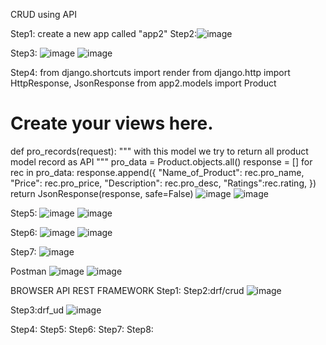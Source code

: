 CRUD using API

Step1: create a new app called "app2"
Step2:![image](https://github.com/user-attachments/assets/1c62888a-caf7-41d2-aff2-f8494e14f9e2)

Step3:
![image](https://github.com/user-attachments/assets/b7928f3e-a02f-41bf-a125-0e498f584f14)
![image](https://github.com/user-attachments/assets/c69a7357-04e1-4868-98b9-059a98b3eb4f)


Step4:
from django.shortcuts import render
from django.http import HttpResponse, JsonResponse
from app2.models import Product

# Create your views here.
def pro_records(request):
    """
    with this model we try to return all product model record as API
    """
    pro_data = Product.objects.all()
    response = []
    for rec in pro_data:
        response.append({
            "Name_of_Product": rec.pro_name,
            "Price": rec.pro_price,
            "Description": rec.pro_desc,
            "Ratings":rec.rating,
        })
    return JsonResponse(response, safe=False)
![image](https://github.com/user-attachments/assets/995eb93e-427b-48a6-b145-79df82ff91b5)
![image](https://github.com/user-attachments/assets/921e171c-3f55-4fb6-afc6-13fea9aa5086)


Step5:
![image](https://github.com/user-attachments/assets/03d3a83f-c6cd-4876-8cb2-1df4509669d1)
![image](https://github.com/user-attachments/assets/5ee9b4ef-b279-46a6-9194-09bdd10512a7)


Step6:
![image](https://github.com/user-attachments/assets/8860a9d3-70fa-40dc-99cb-ea57da59114d)
![image](https://github.com/user-attachments/assets/9b9610be-f43b-43d5-a903-b793e106b487)



Step7:
![image](https://github.com/user-attachments/assets/386e27e1-4364-404d-80e4-990aa068b733)

Postman
![image](https://github.com/user-attachments/assets/ee888d90-dcb5-4e74-b9ad-3cd66abedb90)
![image](https://github.com/user-attachments/assets/17765c38-f6ce-4cac-afd7-347c189ade53)

BROWSER API REST FRAMEWORK
Step1:
Step2:drf/crud
![image](https://github.com/user-attachments/assets/c6b0144c-ff8e-4e50-ba9e-5191c08ccfe4)

Step3:drf_ud
![image](https://github.com/user-attachments/assets/960d43fe-382c-45d8-b55e-57bb41eadc02)

Step4:
Step5:
Step6:
Step7:
Step8:


